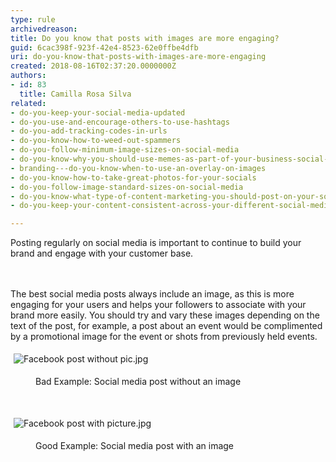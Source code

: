 ```yaml
---
type: rule
archivedreason: 
title: Do you know that posts with images are more engaging?
guid: 6cac398f-923f-42e4-8523-62e0ffbe4dfb
uri: do-you-know-that-posts-with-images-are-more-engaging
created: 2018-08-16T02:37:20.0000000Z
authors:
- id: 83
  title: Camilla Rosa Silva
related:
- do-you-keep-your-social-media-updated
- do-you-use-and-encourage-others-to-use-hashtags
- do-you-add-tracking-codes-in-urls
- do-you-know-how-to-weed-out-spammers
- do-you-follow-minimum-image-sizes-on-social-media
- do-you-know-why-you-should-use-memes-as-part-of-your-business-social-media-content
- branding---do-you-know-when-to-use-an-overlay-on-images
- do-you-know-how-to-take-great-photos-for-your-socials
- do-you-follow-image-standard-sizes-on-social-media
- do-you-know-what-type-of-content-marketing-you-should-post-on-your-socials
- do-you-keep-your-content-consistent-across-your-different-social-media-platforms

---
```



Posting regularly on social media is important to continue to build your brand and engage with your customer base.​<br>
<br><excerpt class='endintro'></excerpt><br>
<p>​The best social media posts always include an image, as this is more engaging for your users and helps your followers to associate with your brand more easily.&#160;​You should try and vary these images depending on the text of the post, for example, a post about an event would be complimented by a promotional image for the event or shots from previously held events.</p><p><img src="/SiteAssets/do-you-know-to-add-images-to-your-social-media-posts/Facebook%20post%20without%20pic.jpg" alt="Facebook post without pic.jpg" style="margin&#58;5px;" />&#160;</p><dd class="ssw15-rteElement-FigureBad">​​Bad Example&#58; Social media post without an image​​​​<br></dd><p><br></p><p><img src="/SiteAssets/do-you-know-to-add-images-to-your-social-media-posts/Facebook%20post%20with%20picture.jpg" alt="Facebook post with picture.jpg" style="margin&#58;5px;" /><br></p><dd class="ssw15-rteElement-FigureGood">​​Good Example&#58; Social&#160;​media post with an image<br></dd><p><br></p>


